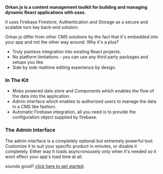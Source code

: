 __Orkan.js is a content management toolkit for building and managing dynamic React applications with ease.__

It uses Firebase Firestore, Authentication and Storage as a secure and scalable turn key back-end solution.

Orkan.js differ from other CMS solutions by the fact that it's embedded into your app and not the other way around. Why it's a plus?
- Truly painless integration into existing React projects. 
- No platform limitations - you can use any third party packages and setups you like.
- Side by side realtime editing experience by design.

### In The Kit
- Mobx powered data store and Components which enables the flow of the data into the application.
- Admin interface which enables to authorized users to manage the data in a CMS like fashion.
- Automatic Firebase integration, all you need is to provide the configuration object supplied by firebase.


### The Admin Interface
The admin interface is a completely optional but extremely powerful tool. 
Customize it to suit your specific product in minutes, or disable it completely. 
Either way It loads asyncronousely only when it's needed so it wont effect your app's load time at all.


sounds good? [click here to get started](docs/getting-started).
